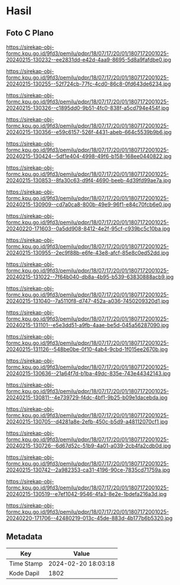 # Hasil

## Foto C Plano

https://sirekap-obj-formc.kpu.go.id/9fd3/pemilu/pdpr/18/07/17/20/01/1807172001025-20240215-130232--ee2831dd-e42d-4aa9-8695-5d8a9fafdbe0.jpg

https://sirekap-obj-formc.kpu.go.id/9fd3/pemilu/pdpr/18/07/17/20/01/1807172001025-20240215-130255--52f724cb-77fc-4cd0-86c8-0fd643de6234.jpg

https://sirekap-obj-formc.kpu.go.id/9fd3/pemilu/pdpr/18/07/17/20/01/1807172001025-20240215-130326--c1895dd0-9b51-4fc0-838f-a5cd794e454f.jpg

https://sirekap-obj-formc.kpu.go.id/9fd3/pemilu/pdpr/18/07/17/20/01/1807172001025-20240215-130356--e59c6157-526f-4431-abeb-664c5539b9b6.jpg

https://sirekap-obj-formc.kpu.go.id/9fd3/pemilu/pdpr/18/07/17/20/01/1807172001025-20240215-130424--5df1e404-4998-49f6-b158-168ee0440822.jpg

https://sirekap-obj-formc.kpu.go.id/9fd3/pemilu/pdpr/18/07/17/20/01/1807172001025-20240215-130853--8fa30c63-d9f4-4690-beeb-4d39fd99ae7a.jpg

https://sirekap-obj-formc.kpu.go.id/9fd3/pemilu/pdpr/18/07/17/20/01/1807172001025-20240215-130909--cd7a0ca8-800b-49e9-96f1-e84c70fcb6e0.jpg

https://sirekap-obj-formc.kpu.go.id/9fd3/pemilu/pdpr/18/07/17/20/01/1807172001025-20240220-171603--0a5dd908-8412-4e2f-95cf-c939bc5c10ba.jpg

https://sirekap-obj-formc.kpu.go.id/9fd3/pemilu/pdpr/18/07/17/20/01/1807172001025-20240215-130955--2ec9f88b-e6fe-43e8-afcf-85e8c0ed52dd.jpg

https://sirekap-obj-formc.kpu.go.id/9fd3/pemilu/pdpr/18/07/17/20/01/1807172001025-20240215-131022--7f64b040-db8a-4b95-b539-63830888acb9.jpg

https://sirekap-obj-formc.kpu.go.id/9fd3/pemilu/pdpr/18/07/17/20/01/1807172001025-20240215-131040--7a5110f8-d747-452a-a036-7450209320d1.jpg

https://sirekap-obj-formc.kpu.go.id/9fd3/pemilu/pdpr/18/07/17/20/01/1807172001025-20240215-131101--e5e3dd51-a9fb-4aae-be5d-045a56287090.jpg

https://sirekap-obj-formc.kpu.go.id/9fd3/pemilu/pdpr/18/07/17/20/01/1807172001025-20240215-131126--548be0be-0f10-4ab4-9cbd-1f015ee2670b.jpg

https://sirekap-obj-formc.kpu.go.id/9fd3/pemilu/pdpr/18/07/17/20/01/1807172001025-20240215-130636--21a64f7d-b1ba-49dc-835e-743e44342143.jpg

https://sirekap-obj-formc.kpu.go.id/9fd3/pemilu/pdpr/18/07/17/20/01/1807172001025-20240215-130811--4e739729-f4dc-4bf1-9b25-b09e1dacebda.jpg

https://sirekap-obj-formc.kpu.go.id/9fd3/pemilu/pdpr/18/07/17/20/01/1807172001025-20240215-130705--d4281a8e-2efb-450c-b5d9-a48112070cf1.jpg

https://sirekap-obj-formc.kpu.go.id/9fd3/pemilu/pdpr/18/07/17/20/01/1807172001025-20240215-130726--6d67d52c-51b9-4a01-a039-2cb4fa2cdb0d.jpg

https://sirekap-obj-formc.kpu.go.id/9fd3/pemilu/pdpr/18/07/17/20/01/1807172001025-20240215-130742--2a982353-ca31-4196-90ce-7835cd71759a.jpg

https://sirekap-obj-formc.kpu.go.id/9fd3/pemilu/pdpr/18/07/17/20/01/1807172001025-20240215-130519--e7ef1042-9546-4fa3-8e2e-1bdefa216a3d.jpg

https://sirekap-obj-formc.kpu.go.id/9fd3/pemilu/pdpr/18/07/17/20/01/1807172001025-20240220-171706--42480219-013c-45de-883d-4b177b6b5320.jpg


## Metadata

| Key        | Value               |
| ---------- | ------------------- |
| Time Stamp | 2024-02-20 18:03:18 |
| Kode Dapil | 1802                |




